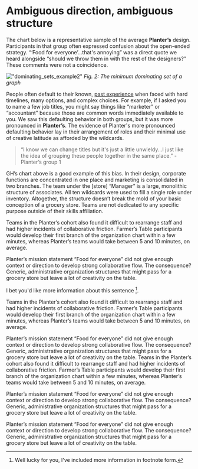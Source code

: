 # Ambiguous direction, ambiguous structure

The chart below is a representative sample of the average **Planter’s**  design. Participants in that group often expressed confusion about the open-ended strategy. “‘Food for everyone’...that's annoying” was a direct quote we heard alongside “should we throw them in with the rest of the designers?” These comments were not a coincidence.

!["dominating_sets_example2"](http://sparkandshine.net/wordpress/wp-content/uploads/2016/02/dominating_sets_example2.png)
*Fig. 2: The minimum dominating set of a graph*

People often default to their known, [past experience](https://duckduckgo.com) when faced with hard timelines, many options, and complex choices. For example, if I asked you to name a few job titles, you might say things like “marketer” or “accountant” because those are common words immediately available to you. We saw this defaulting behavior in both groups, but it was more pronounced in **Planter’s**. The evidence of Planter's more pronounced defaulting behavior lay in their arrangement of roles and their minimal use of creative latitude as afforded by the wildcards.

>“I know we can change titles but it's just a little unwieldy...I just like the idea of grouping these people together in the same place.” - Planter’s group 1

GH’s chart above is a good example of this bias. In their design, corporate functions are concentrated in one place and marketing is consolidated in two branches. The team under the [store] “Manager” is a large, monolithic structure of associates. All ten wildcards were used to fill a single role under inventory. Altogether, the structure doesn’t break the mold of your basic conception of a grocery store. Teams are not dedicated to any specific purpose outside of their skills affiliation.

Teams in the Planter’s cohort also found it difficult to rearrange staff and had higher incidents of collaborative friction. Farmer’s Table participants would develop their first branch of the organization chart within a few minutes, whereas Planter’s teams would take between 5 and 10 minutes, on average. 

Planter’s mission statement “Food for everyone”  did not give enough context or direction to develop strong collaborative flow. The consequence? Generic, administrative organization structures that might pass for a grocery store but leave a lot of creativity on the table.

I bet you'd like more information about this sentence [^1].

Teams in the Planter’s cohort also found it difficult to rearrange staff and had higher incidents of collaborative friction. Farmer’s Table participants would develop their first branch of the organization chart within a few minutes, whereas Planter’s teams would take between 5 and 10 minutes, on average.

Planter’s mission statement “Food for everyone” did not give enough context or direction to develop strong collaborative flow. The consequence? Generic, administrative organization structures that might pass for a grocery store but leave a lot of creativity on the table.
Teams in the Planter’s cohort also found it difficult to rearrange staff and had higher incidents of collaborative friction. Farmer’s Table participants would develop their first branch of the organization chart within a few minutes, whereas Planter’s teams would take between 5 and 10 minutes, on average.

Planter’s mission statement “Food for everyone” did not give enough context or direction to develop strong collaborative flow. The consequence? Generic, administrative organization structures that might pass for a grocery store but leave a lot of creativity on the table.

Planter’s mission statement “Food for everyone” did not give enough context or direction to develop strong collaborative flow. The consequence? Generic, administrative organization structures that might pass for a grocery store but leave a lot of creativity on the table.

[^1]: Well lucky for you, I've included more information in footnote form.
